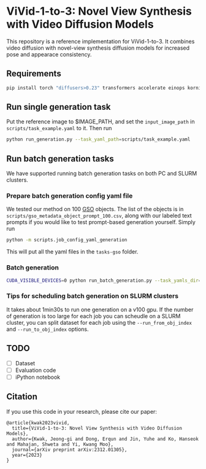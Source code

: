 # ViVid-1-to-3: Novel View Synthesis with Video Diffusion Models

This repository is a reference implementation for ViVid-1-to-3. It combines video diffusion with novel-view synthesis diffusion models for increased pose and appearace consistency.

## Requirements
```bash
pip install torch "diffusers>0.23" transformers accelerate einops kornia imageio[ffmpeg] opencv pydantic
```

## Run single generation task
Put the reference image to $IMAGE_PATH, and set the `input_image_path` in `scripts/task_example.yaml` to it. Then run
```bash
python run_generation.py --task_yaml_path=scripts/task_example.yaml
```

## Run batch generation tasks
We have supported running batch generation tasks on both PC and SLURM clusters.
### Prepare batch generation config yaml file
We tested our method on 100 [GSO](https://app.gazebosim.org/GoogleResearch/fuel/collections/Scanned%20Objects%20by%20Google%20Research) objects. The list of the objects is in `scripts/gso_metadata_object_prompt_100.csv`, along with our labeled text prompts if you would like to test prompt-based generation yourself. Simply run
```bash
python -m scripts.job_config_yaml_generation 
```
This will put all the yaml files in the `tasks-gso` folder.

### Batch generation
```bash
CUDA_VISIBLE_DEVICES=0 python run_batch_generation.py --task_yamls_dir=tasks --dataset_dir=gso-rendered-reference-45-starting-0-ending-90 --output_dir=outputs --obj_csv_file=scripts/gso_metadata_object_prompt_100.csv --run_from_obj_index=0 --run_to_obj_index=50
```

### Tips for scheduling batch generation on SLURM clusters
It takes about 1min30s to run one generation on a v100 gpu. If the number of generation is too large for each job you can scheudle on a SLURM cluster, 
you can split dataset for each job using the `--run_from_obj_index` and `--run_to_obj_index` options.

## TODO
- [ ] Dataset
- [ ] Evaluation code
- [ ] iPython notebook

## Citation

If you use this code in your research, please cite our paper:
```
@article{kwak2023vivid,
  title={ViVid-1-to-3: Novel View Synthesis with Video Diffusion Models},
  author={Kwak, Jeong-gi and Dong, Erqun and Jin, Yuhe and Ko, Hanseok and Mahajan, Shweta and Yi, Kwang Moo},
  journal={arXiv preprint arXiv:2312.01305},
  year={2023}
}
```
